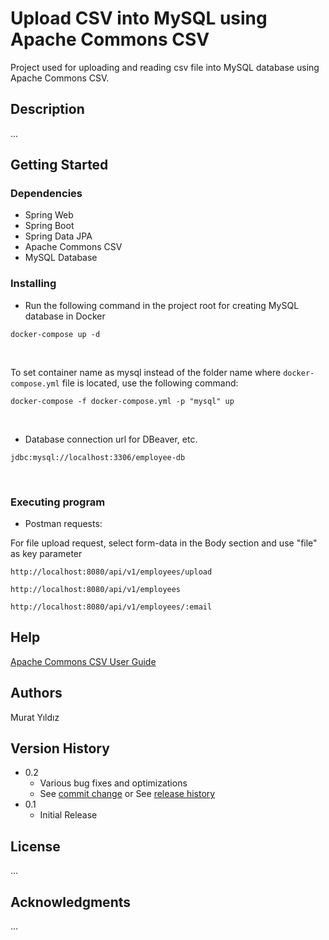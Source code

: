 # Upload CSV into MySQL using Apache Commons CSV
Project used for uploading and reading csv file into MySQL database using Apache Commons CSV.

## Description

...

## Getting Started

### Dependencies

* Spring Web
* Spring Boot
* Spring Data JPA
* Apache Commons CSV
* MySQL Database


### Installing


* Run the following command in the project root for creating MySQL database in Docker

```
docker-compose up -d
```
<br/>

To set container name as mysql instead of the folder name where `docker-compose.yml` file is located, use the following command:

```
docker-compose -f docker-compose.yml -p "mysql" up
```
<br/>

* Database connection url for DBeaver, etc.

```
jdbc:mysql://localhost:3306/employee-db
```

<br/>

### Executing program

* Postman requests:

For file upload request, select form-data in the Body section and use "file" as key parameter
```
http://localhost:8080/api/v1/employees/upload
```

```
http://localhost:8080/api/v1/employees
```

```
http://localhost:8080/api/v1/employees/:email
```

## Help



[Apache Commons CSV User Guide](https://commons.apache.org/proper/commons-csv/user-guide.html#Using_an_enum_to_define_a_header)


## Authors
Murat Yıldız

## Version History

* 0.2
    * Various bug fixes and optimizations
    * See [commit change]() or See [release history]()
* 0.1
    * Initial Release

## License

...

## Acknowledgments
...